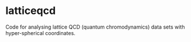 # latticeqcd
Code for analysing lattice QCD (quantum chromodynamics) data sets with hyper-spherical coordinates.
